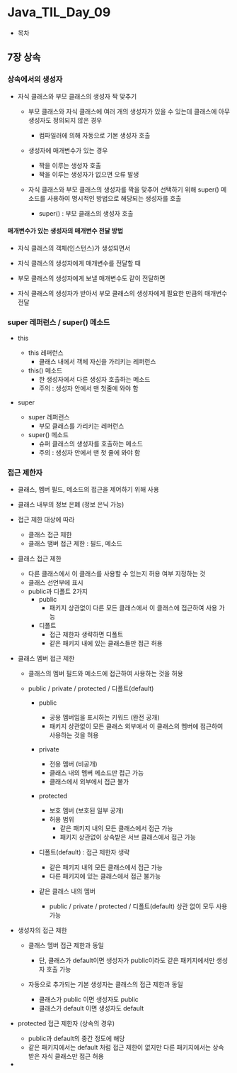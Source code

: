 # Java_TIL_Day_09



- 목차



## 7장 상속



### 상속에서의 생성자

- 자식 클래스와 부모 클래스의 생성자 짝 맞추기

  - 부모 클래스와 자식 클래스에 여러 개의 생성자가 있을 수 있는데 클래스에
    아무 생성자도 정의되지 않은 경우

    - 컴파일러에 의해 자동으로 기본 생성자 호출

  - 생성자에 매개변수가 있는 경우

    - 짝을 이루는 생성자 호출
    - 짝을 이루는 생성자가 없으면 오류 발생

  - 자식 클래스와 부모 클래스의 생성자를 짝을 맞추어 선택하기 위해 
    super() 메소드를 사용하여 명시적인 방법으로 해당되는 생성자를 호출

    - super() : 부모 클래스의 생성자 호출

    

#### 매개변수가 있는 생성자의 매개변수 전달 방법

- 자식 클래스의 객체(인스턴스)가 생성되면서

- 자식 클래스의 생성자에게 매개변수를 전달할 때

- 부모 클래스의 생성자에게 보낼 매개변수도 같이 전달하면

- 자식 클래스의 생성자가 받아서 부모 클래스의 생성자에게 필요한 만큼의 매개변수 전달

  

### super 레퍼런스 / super() 메소드



- this

  - this 레퍼런스
    - 클래스 내에서 객체 자신을 가리키는 레퍼런스
  - this() 메소드
    - 한 생성자에서 다른 생성자 호출하는 메소드
    - 주의 : 생성자 안에서 맨 첫줄에 와야 함

  

- super

  - super 레퍼런스
    - 부모 클래스를 가리키는 레퍼런스
  - super() 메소드
    - 슈퍼 클래스의 생성자를 호출하는 메소드
    - 주의 : 생성자 안에서 맨 첫 줄에 와야 함



### 접근 제한자

- 클래스, 멤버 필드, 메소드의 접근을 제어하기 위해 사용

- 클래스 내부의 정보 은폐 (정보 은닉 가능)

- 접근 제한 대상에 따라

  - 클래스 접근 제한
  - 클래스 맴버 접근 제한 : 필드, 메소드

- 클래스 접근 제한

  - 다른 클래스에서 이 클래스를 사용할 수 있는지 허용 여부 지정하는 것
  - 클래스 선언부에 표시
  - public과 디폴트 2가지
    - public 
      - 패키지 상관없이 다른 모든 클래스에서 이 클래스에 접근하여 사용 가능
    - 디폴트
      - 접근 제한자 생략하면 디폴트
      - 같은 패키지 내에 있는 클래스들만 접근 허용

- 클래스 멤버 접근 제한

  - 클래스의 멤버 필드와 메소드에 접근하여 사용하는 것을 허용

  - public / private / protected / 디폴트(default)

    - ﻿public

      - 공용 멤버임을 표시하는 키워드 (완전 공개)
      - 패키지 상관없이 모든 클래스 외부에서 이 클래스의 멤버에 접근하여 사용하는 것을 허용
        

    - private 

      - 전용 멤버 (비공개)
      - 클래스 내의 멤버 메소드만 접근 가능
      - 클래스에서 외부에서 접근 불가

      

    - protected

      - 보호 멤버 (보호된 일부 공개)
      - 허용 범위
        - 같은 패키지 내의 모든 클래스에서 접근 가능
        - 패키지 상관없이 상속받은 서브 클래스에서 접근 가능

      

    - 디폴트(default) : 접근 제한자 생략

      - 같은 패키지 내의 모든 클래스에서 접근 가능
      - 다른 패키지에 있는 클래스에서 접근 불가능

      

    - 같은 클래스 내의 멤버 

      - public / private / protected / 디폴트(default) 상관 없이 모두 사용 가능

  

- 생성자의 접근 제한

  - 클래스 멤버 접근 제한과 동일
    - 단, 클래스가 default이면 생성자가 public이라도 같은 패키지에서만 생성자 호출 가능

  - 자동으로 추가되는 기본 생성자는 클래스의 접근 제한과 동일
    - 클래스가 public 이면 생성자도 public
    - 클래스가 default 이면 생성자도 default


  

- protected 접근 제한자 (상속의 경우)

  - public과 default의 중간 정도에 해당
  - 같은 패키지에서는 default 처럼 접근 제한이 없지만 다른 패키지에서는 
    상속 받은 자식 클래스만 접근 허용

- 

  

  

  

